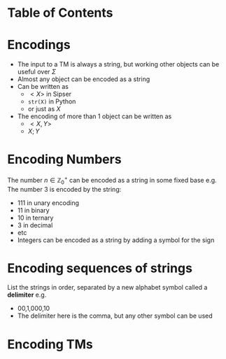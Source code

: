 # Table of Contents


# Encodings
- The input to a TM is always a string, but working other objects can be useful over $\Sigma$
- Almost any object can be encoded as a string
- Can be written as
	- $<X>$ in Sipser
	- `str(X)` in Python
	- or just as $X$
- The encoding of more than 1 object can be written as
	- $<X,Y>$
	- $X;Y$

# Encoding Numbers
The number $n\in \mathbb{Z}^+_0$ can be encoded as a string in some fixed base
e.g. The number 3 is encoded by the string:
- 111 in unary encoding
- 11 in binary
- 10 in ternary
- 3 in decimal
- etc
- Integers can be encoded as a string by adding a symbol for the sign

# Encoding sequences of strings
List the strings in order, separated by a new alphabet symbol called a **delimiter**
e.g.
- 00,1,000,10
- The delimiter here is the comma, but any other symbol can be used

# Encoding TMs


